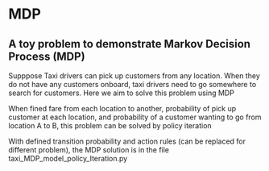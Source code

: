 # MDP
## A toy problem to demonstrate Markov Decision Process (MDP)

Supppose Taxi drivers can pick up customers from any location. When they do not have any customers onboard, taxi drivers need to go somewhere to search for customers. Here we aim to solve this problem using MDP

When fined fare from each location to another, probability of pick up customer at each location, and probability of a customer wanting to go from location A to B, this problem can be solved by policy iteration

With defined transition probability and action rules (can be replaced for different problem), the MDP solution is in the file taxi_MDP_model_policy_Iteration.py
